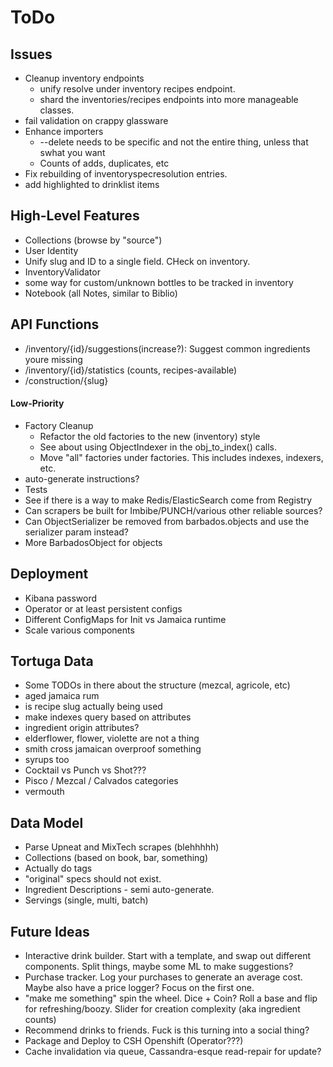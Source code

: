 ToDo
====

Issues
------
* Cleanup inventory endpoints
  * unify resolve under inventory recipes endpoint.
  * shard the inventories/recipes endpoints into more manageable classes.
* fail validation on crappy glassware
* Enhance importers
  * --delete needs to be specific and not the entire thing, unless that swhat you want
  * Counts of adds, duplicates, etc
* Fix rebuilding of inventoryspecresolution entries.
* add highlighted to drinklist items

High-Level Features
-------------------
* Collections (browse by "source")
* User Identity
* Unify slug and ID to a single field. CHeck on inventory.
* InventoryValidator
* some way for custom/unknown bottles to be tracked in inventory
* Notebook (all Notes, similar to Biblio)

API Functions
-------------
* /inventory/{id}/suggestions(increase?): Suggest common ingredients youre missing
* /inventory/{id}/statistics (counts, recipes-available)
* /construction/{slug}

#### Low-Priority
* Factory Cleanup
  * Refactor the old factories to the new (inventory) style
  * See about using ObjectIndexer in the obj_to_index() calls.
  * Move "all" factories under factories. This includes indexes, indexers, etc.
* auto-generate instructions?
* Tests 
* See if there is a way to make Redis/ElasticSearch come from Registry
* Can scrapers be built for Imbibe/PUNCH/various other reliable sources?
* Can ObjectSerializer be removed from barbados.objects and use the serializer param instead?
* More BarbadosObject for objects

Deployment
----------
* Kibana password
* Operator or at least persistent configs
* Different ConfigMaps for Init vs Jamaica runtime
* Scale various components

Tortuga Data
------------
* Some TODOs in there about the structure (mezcal, agricole, etc)
* aged jamaica rum 
* is recipe slug actually being used
* make indexes query based on attributes
* ingredient origin attributes?
* elderflower, flower, violette are not a thing
* smith cross jamaican overproof something
* syrups too
* Cocktail vs Punch vs Shot???
* Pisco / Mezcal / Calvados categories
* vermouth

Data Model
----------
* Parse Upneat and MixTech scrapes (blehhhhh)
* Collections (based on book, bar, something)
* Actually do tags
* "original" specs should not exist.
* Ingredient Descriptions - semi auto-generate.
* Servings (single, multi, batch)

Future Ideas
------------
* Interactive drink builder. Start with a template, and swap out different
  components. Split things, maybe some ML to make suggestions?
* Purchase tracker. Log your purchases to generate an average cost. Maybe
  also have a price logger? Focus on the first one.
* "make me something" spin the wheel. Dice + Coin? Roll a base and 
  flip for refreshing/boozy. Slider for creation complexity (aka ingredient counts)
* Recommend drinks to friends. Fuck is this turning into a social thing?
* Package and Deploy to CSH Openshift (Operator???)
* Cache invalidation via queue, Cassandra-esque read-repair for update?
